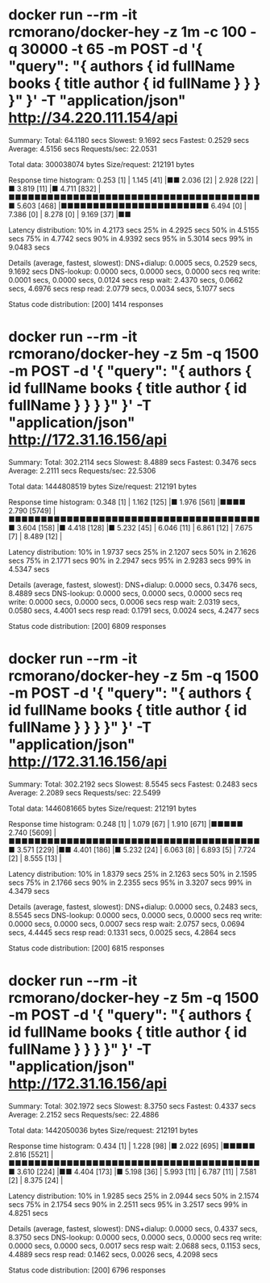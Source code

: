 # docker run --rm -it rcmorano/docker-hey -z 1m -c 100 -q 30000 -t 65 -m POST -d '{ "query": "{ authors { id fullName books { title author { id fullName } } } }" }' -T "application/json" http://34.220.111.154/api

Summary:
Total: 64.1180 secs
Slowest: 9.1692 secs
Fastest: 0.2529 secs
Average: 4.5156 secs
Requests/sec: 22.0531

Total data: 300038074 bytes
Size/request: 212191 bytes

Response time histogram:
0.253 [1] |
1.145 [41] |■■
2.036 [2] |
2.928 [22] |■
3.819 [11] |■
4.711 [832] |■■■■■■■■■■■■■■■■■■■■■■■■■■■■■■■■■■■■■■■■
5.603 [468] |■■■■■■■■■■■■■■■■■■■■■■■
6.494 [0] |
7.386 [0] |
8.278 [0] |
9.169 [37] |■■

Latency distribution:
10% in 4.2173 secs
25% in 4.2925 secs
50% in 4.5155 secs
75% in 4.7742 secs
90% in 4.9392 secs
95% in 5.3014 secs
99% in 9.0483 secs

Details (average, fastest, slowest):
DNS+dialup: 0.0005 secs, 0.2529 secs, 9.1692 secs
DNS-lookup: 0.0000 secs, 0.0000 secs, 0.0000 secs
req write: 0.0001 secs, 0.0000 secs, 0.0124 secs
resp wait: 2.4370 secs, 0.0662 secs, 4.6976 secs
resp read: 2.0779 secs, 0.0034 secs, 5.1077 secs

Status code distribution:
[200] 1414 responses

# docker run --rm -it rcmorano/docker-hey -z 5m -q 1500 -m POST -d '{ "query": "{ authors { id fullName books { title author { id fullName } } } }" }' -T "application/json" http://172.31.16.156/api

Summary:
Total: 302.2114 secs
Slowest: 8.4889 secs
Fastest: 0.3476 secs
Average: 2.2111 secs
Requests/sec: 22.5306

Total data: 1444808519 bytes
Size/request: 212191 bytes

Response time histogram:
0.348 [1] |
1.162 [125] |■
1.976 [561] |■■■■
2.790 [5749] |■■■■■■■■■■■■■■■■■■■■■■■■■■■■■■■■■■■■■■■■
3.604 [158] |■
4.418 [128] |■
5.232 [45] |
6.046 [11] |
6.861 [12] |
7.675 [7] |
8.489 [12] |

Latency distribution:
10% in 1.9737 secs
25% in 2.1207 secs
50% in 2.1626 secs
75% in 2.1771 secs
90% in 2.2947 secs
95% in 2.9283 secs
99% in 4.5347 secs

Details (average, fastest, slowest):
DNS+dialup: 0.0000 secs, 0.3476 secs, 8.4889 secs
DNS-lookup: 0.0000 secs, 0.0000 secs, 0.0000 secs
req write: 0.0000 secs, 0.0000 secs, 0.0006 secs
resp wait: 2.0319 secs, 0.0580 secs, 4.4001 secs
resp read: 0.1791 secs, 0.0024 secs, 4.2477 secs

Status code distribution:
[200] 6809 responses

# docker run --rm -it rcmorano/docker-hey -z 5m -q 1500 -m POST -d '{ "query": "{ authors { id fullName books { title author { id fullName } } } }" }' -T "application/json" http://172.31.16.156/api

Summary:
Total: 302.2192 secs
Slowest: 8.5545 secs
Fastest: 0.2483 secs
Average: 2.2089 secs
Requests/sec: 22.5499

Total data: 1446081665 bytes
Size/request: 212191 bytes

Response time histogram:
0.248 [1] |
1.079 [67] |
1.910 [671] |■■■■■
2.740 [5609] |■■■■■■■■■■■■■■■■■■■■■■■■■■■■■■■■■■■■■■■■
3.571 [229] |■■
4.401 [186] |■
5.232 [24] |
6.063 [8] |
6.893 [5] |
7.724 [2] |
8.555 [13] |

Latency distribution:
10% in 1.8379 secs
25% in 2.1263 secs
50% in 2.1595 secs
75% in 2.1766 secs
90% in 2.2355 secs
95% in 3.3207 secs
99% in 4.3479 secs

Details (average, fastest, slowest):
DNS+dialup: 0.0000 secs, 0.2483 secs, 8.5545 secs
DNS-lookup: 0.0000 secs, 0.0000 secs, 0.0000 secs
req write: 0.0000 secs, 0.0000 secs, 0.0007 secs
resp wait: 2.0757 secs, 0.0694 secs, 4.4445 secs
resp read: 0.1331 secs, 0.0025 secs, 4.2864 secs

Status code distribution:
[200] 6815 responses

# docker run --rm -it rcmorano/docker-hey -z 5m -q 1500 -m POST -d '{ "query": "{ authors { id fullName books { title author { id fullName } } } }" }' -T "application/json" http://172.31.16.156/api

Summary:
Total: 302.1972 secs
Slowest: 8.3750 secs
Fastest: 0.4337 secs
Average: 2.2152 secs
Requests/sec: 22.4886

Total data: 1442050036 bytes
Size/request: 212191 bytes

Response time histogram:
0.434 [1] |
1.228 [98] |■
2.022 [695] |■■■■■
2.816 [5521] |■■■■■■■■■■■■■■■■■■■■■■■■■■■■■■■■■■■■■■■■
3.610 [224] |■■
4.404 [173] |■
5.198 [36] |
5.993 [11] |
6.787 [11] |
7.581 [2] |
8.375 [24] |

Latency distribution:
10% in 1.9285 secs
25% in 2.0944 secs
50% in 2.1574 secs
75% in 2.1754 secs
90% in 2.2511 secs
95% in 3.2517 secs
99% in 4.8251 secs

Details (average, fastest, slowest):
DNS+dialup: 0.0000 secs, 0.4337 secs, 8.3750 secs
DNS-lookup: 0.0000 secs, 0.0000 secs, 0.0000 secs
req write: 0.0000 secs, 0.0000 secs, 0.0017 secs
resp wait: 2.0688 secs, 0.1153 secs, 4.4889 secs
resp read: 0.1462 secs, 0.0026 secs, 4.2098 secs

Status code distribution:
[200] 6796 responses
